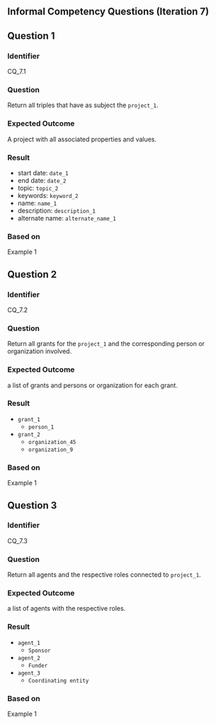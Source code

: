 ## Informal Competency Questions (Iteration 7)

## Question 1

### Identifier
CQ_7.1

### Question
Return all triples that have as subject the `project_1`.

### Expected Outcome
A project with all associated properties and values.

### Result
* start date: `date_1`
* end date: `date_2`
* topic: `topic_2`
* keywords: `keyword_2`
* name: `name_1`
* description: `description_1`
* alternate name: `alternate_name_1`

### Based on
Example 1


## Question 2

### Identifier
CQ_7.2

### Question
Return all grants for the `project_1` and the corresponding person or organization involved.

### Expected Outcome
a list of grants and persons or organization for each grant.

### Result
* `grant_1`
  * `person_1`
* `grant_2`
  * `organization_45`
  * `organization_9`

### Based on
Example 1


## Question 3

### Identifier
CQ_7.3

### Question
Return all agents and the respective roles connected to `project_1`.

### Expected Outcome
a list of agents with the respective roles.

### Result
* `agent_1`
  * `Sponsor`
* `agent_2`
  * `Funder`
* `agent_3`
  * `Coordinating entity`

### Based on
Example 1
